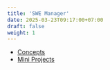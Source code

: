 ```yaml
---
title: 'SWE Manager'
date: 2025-03-23T09:17:00+07:00
draft: false
weight: 1
---
```


- [Concepts](./concepts/)
- [Mini Projects](./mini-projects/)
